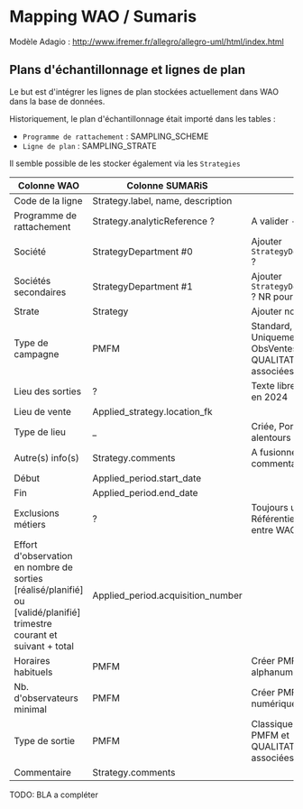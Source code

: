 # Mapping WAO / Sumaris

Modèle Adagio : http://www.ifremer.fr/allegro/allegro-uml/html/index.html

## Plans d'échantillonnage et lignes de plan

Le but est d'intégrer les lignes de plan stockées actuellement dans WAO dans la base de données.

Historiquement, le plan d'échantillonnage était importé dans les tables :
- `Programme de rattachement` : SAMPLING_SCHEME
- `Ligne de plan` : SAMPLING_STRATE

Il semble possible de les stocker également via les `Strategies`


| Colonne WAO                                                                                                            | Colonne SUMARiS                   | Questions                                                                                                     |
|------------------------------------------------------------------------------------------------------------------------|-----------------------------------|---------------------------------------------------------------------------------------------------------------|
| Code de la ligne                                                                                                       | Strategy.label, name, description |                                                                                                               |
| Programme de rattachement                                                                                              | Strategy.analyticReference ?      | A valider - WS ?                                                                                              |
| Société                                                                                                                | StrategyDepartment #0             | Ajouter `StrategyDepartment.rankOrder` ?                                                                      |
| Sociétés secondaires                                                                                                   | StrategyDepartment #1             | Ajouter `StrategyDepartment.rankOrder` ? NR pour ObsVentes                                                    |
| Strate                                                                                                                 | Strategy                          | Ajouter nouvelle colonne ?                                                                                    |
| Type de campagne                                                                                                       | PMFM                              | Standard, Ciblée, Exploratoire. Uniquement Standard pour ObsVentes. Créer PMFM et QUALITATIVE_VALUE associées |
| Lieu des sorties                                                                                                       | ?                                 | Texte libre, Façade maritime en 2024                                                                          |
| Lieu de vente                                                                                                          | Applied_strategy.location_fk      |                                                                                                               |
| Type de lieu                                                                                                           | _                                 | Criée, Port, Criée et ses ports alentours                                                                     |
| Autre(s) info(s)                                                                                                       | Strategy.comments                 | A fusionner avec le commentaire ?                                                                             |
| Début                                                                                                                  | Applied_period.start_date         |                                                                                                               |
| Fin                                                                                                                    | Applied_period.end_date           |                                                                                                               |
| Exclusions métiers                                                                                                     | ?                                 | Toujours utilisé ? /!\ Référentiel métier différent entre WAO et Harmonie                                     |
| Effort d'observation en nombre de sorties [réalisé/planifié] ou [validé/planifié] trimestre courant et suivant + total | Applied_period.acquisition_number |                                                                                                               |
| Horaires habituels                                                                                                     | PMFM                              | Créer PMFM (valeur alphanumérique)                                                                            |
| Nb. d'observateurs minimal                                                                                             | PMFM                              | Créer PMFM (valeur numérique)                                                                                 |
| Type de sortie                                                                                                         | PMFM                              | Classique ou Courte. Créer PMFM et QUALITATIVE_VALUE associées                                                |
| Commentaire                                                                                                            | Strategy.comments                 |                                                                                                               |
                                                                                                                                     


TODO: BLA a compléter